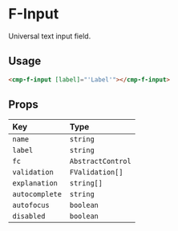 # F-Input

Universal text input field.

## Usage

```html
<cmp-f-input [label]="'Label'"></cmp-f-input>
```

## Props

| Key            | Type              |
| :------------- | :---------------- |
| `name`         | `string`          |
| `label`        | `string`          |
| `fc`           | `AbstractControl` |
| `validation`   | `FValidation[]`   |
| `explanation`  | `string[]`        |
| `autocomplete` | `string`          |
| `autofocus`    | `boolean`         |
| `disabled`     | `boolean`         |
